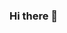 ### Hi there 👋

<div>    
<a href="github.com/MartinSteinmayer">      
<img height= "167em" src="https://github-readme-stats.vercel.app/api?username=MartinSteinmayer&show_icons=true&theme=github_dark%22/%3E      
<img height= "167em" src="https://github-readme-stats.vercel.app/api/top-langs/?username=MartinSteinmayer&layout=compact&theme=github_dark%22/%3E      
</div>


<!--
**MartinSteinmayer/MartinSteinmayer** is a ✨ _special_ ✨ repository because its `README.md` (this file) appears on your GitHub profile.

Here are some ideas to get you started:

- 🔭 I’m currently working on ...
- 🌱 I’m currently learning ...
- 👯 I’m looking to collaborate on ...
- 🤔 I’m looking for help with ...
- 💬 Ask me about ...
- 📫 How to reach me: ...
- 😄 Pronouns: ...
- ⚡ Fun fact: ...
-->
